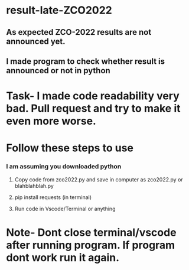 # result-late-ZCO2022


## As expected ZCO-2022 results are not announced yet. 
 

## I made program to check whether result is announced or not in python 


# Task- I made code readability very bad. Pull request and try to make it even more worse.
 

# Follow these steps to use

### I am assuming you downloaded python

1. Copy code from zco2022.py and save in computer as  zco2022.py or blahblahblah.py

2. pip install requests (in terminal) 
 
3. Run code in Vscode/Terminal or anything 


# Note- Dont close terminal/vscode after running program. If program dont work run it again. 
 



